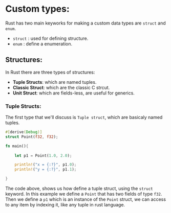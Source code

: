 # Custom types: 
Rust has two main keyworks for making a custom data types are `struct` and `enum`.

- `struct` : used for defining structure.
- `enum` : define a enumeration.


## Structures: 

In Rust there are three types of structures:

- **Tuple Structs**: which are named tuples.
- **Classic Struct**: which are the classic C strcut.
- **Unit Struct**: which are fields-less, are useful for generics.

### Tuple Structs: 

The first type that we'll discuss is `Tuple struct`, which are basicaly named tuples.

```rust
#[derive(Debug)]
struct Point(f32, f32);

fn main(){
    
    let p1 = Point(1.0, 2.0);

    println!("x = {:?}", p1.0);
    println!("y = {:?}", p1.1);

}
```
The code above, shows us how define a tuple struct, using the `struct` keyword. In this example we define a `Point` that has two fields of type `f32`. Then we define a `p1` which is an instance of the `Point` struct, we can access to any item by indexing it, like any tuple in rust language.


